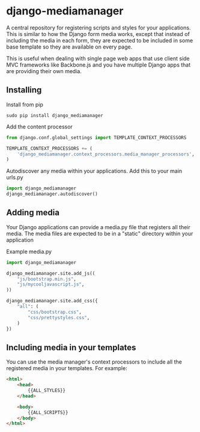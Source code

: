 django-mediamanager
============

A central repository for registering scripts and styles for your applications.  This is similar to how the Django form media works,
except that instead of including the media in each form, they are expected to be included in some base template so they are available on every page.

This is useful when dealing with single page web apps that use client side MVC frameworks like Backbone.js and you have multiple Django apps that are providing their own media.

## Installing

Install from pip
```
sudo pip install django_mediamanager
```

Add the content processor

```python
from django.conf.global_settings import TEMPLATE_CONTEXT_PROCESSORS

TEMPLATE_CONTEXT_PROCESSORS += (
    'django_mediamanager.context_processors.media_manager_processors',
)
```

Autodiscover any media within your applications.  Add this to your main urls.py
```python
import django_mediamanager
django_mediamanager.autodiscover()
```

## Adding media
Your Django applications can provide a media.py file that registers all their media.  The media files are expected to be in a "static" directory within your application

Example media.py
```python
import django_mediamanager

django_mediamanager.site.add_js((
    "js/bootstrap.min.js",
    "js/mycooljavascript.js",
))

django_mediamanager.site.add_css({
    "all": (
        "css/bootstrap.css",
        "css/prettystyles.css",
    )
})
```

## Including media in your templates
You can use the media manager's context processors to include all the registered media in your templates.  For example:

```html
<html>
    <head>
        {{ALL_STYLES}}
    </head>

    <body>
        {{ALL_SCRIPTS}}
    </body>
</html>
```